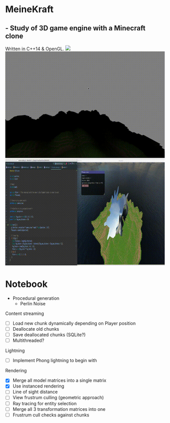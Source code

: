 # MeineKraft
## - Study of 3D game engine with a Minecraft clone
 Written in C++14 & OpenGL.
 ![](/screenshots/perlin-hills.gif)
 ![](/screenshots/linear-fog.gif)
 ![](/screenshots/dynamic-shader-editing.gif)

# Notebook
* Procedural generation
    * Perlin Noise

Content streaming
- [ ] Load new chunk dynamically depending on Player position
- [ ] Deallocate old chunks
- [ ] Save deallocated chunks (SQLite?)
- [ ] Multithreaded?

Lightning
- [ ] Implement Phong lightning to begin with

Rendering
- [x] Merge all model matrices into a single matrix
- [x] Use instanced rendering
- [ ] Line of sight distance
- [ ] View frustrum culling (geometric approach)
- [ ] Ray tracing for entity selection
- [ ] Merge all 3 transformation matrices into one
- [ ] Frustrum cull checks against chunks
